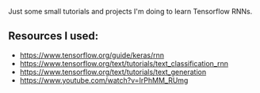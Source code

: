 Just some small tutorials and projects I'm doing to learn Tensorflow RNNs.

## Resources I used:
- https://www.tensorflow.org/guide/keras/rnn
- https://www.tensorflow.org/text/tutorials/text_classification_rnn
- https://www.tensorflow.org/text/tutorials/text_generation
- https://www.youtube.com/watch?v=IrPhMM_RUmg